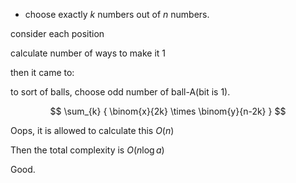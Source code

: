 + choose exactly $k$ numbers out of $n$ numbers.

consider each position

calculate number of ways to make it 1

then it came to:

to sort of balls, choose odd number of ball-A(bit is 1).

$$
\sum_{k} { \binom{x}{2k} \times \binom{y}{n-2k} }
$$

Oops, it is allowed to calculate this $O(n)$

Then the total complexity is $O(n \log a)$

Good.
